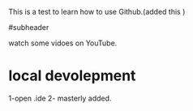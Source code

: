 This is a test to learn how to use Github.(added this ) 


#subheader

watch some vidoes on YouTube.


# local devolepment

1-open .ide
2- masterly added.